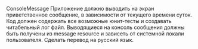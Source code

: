 ConsoleMessage
Приложение должно выводить на экран приветственное сообщение, в зависимости от текущего времени суток.
Код должен содержать все возможные юнит-тесты и создавать читабельный лог файл.
Выводящиеся на консоль сообщения должны быть получены из message resource и зависеть от системной локали пользователя. Сделать перевод на русский язык.
